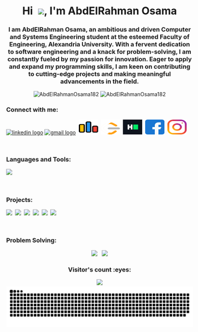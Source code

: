 <h1 align="center">Hi&ensp;<img src="https://media.giphy.com/media/hvRJCLFzcasrR4ia7z/giphy.gif" width="30">, I'm AbdElRahman Osama</h1>
<h3 align="center">I am AbdElRahman Osama, an ambitious and driven Computer and Systems Engineering student at the esteemed Faculty of Engineering, Alexandria University. With a fervent dedication to software engineering and a knack for problem-solving, I am constantly fueled by my passion for innovation. Eager to apply and expand my programming skills, I am keen on contributing to cutting-edge projects and making meaningful advancements in the field.</h3>
<p align="center">
    <img height="180em" src="https://github-readme-stats.vercel.app/api?username=AbdElRahmanOsama182&show_icons=true&locale=en&theme=dark&hide=issues&show=prs_merged&rank_icon=github" alt="AbdElRahmanOsama182" />
    <img height="180em" src="https://github-readme-stats.vercel.app/api/top-langs/?username=AbdElRahmanOsama182&layout=compact&theme=dark" alt=AbdElRahmanOsama182 />
</p>
<h3 align="left">Connect with me:</h3>
<p align="left">
    <!-- LinkedIn -->
    <a href="https://linkedin.com/in/AbdElRahmanOsama2" target="blank"><img src="https://raw.githubusercontent.com/maurodesouza/profile-readme-generator/master/src/assets/icons/social/linkedin/default.svg" width="52" height="40" alt="linkedin logo" /></a>
    <!-- Gmail -->
    <a href="mailto:bodyusama207@gmail.com" target="blank"><img src="https://skillicons.dev/icons?i=gmail&theme=light" width="52" height="40" alt="gmail logo"  /></a>&nbsp;
    <!-- Codeforces -->
    <a href="https://codeforces.com/profile/AbdElRahmanOsama2" target="blank"><img src="https://raw.githubusercontent.com/teamedwardforever/Readme-Generator/71f25dd8b98329b168142a6b782a107b75eab178/svg/Social/codeforces.svg" alt="AbdElRahmanOsama2" width="52" height="40" /></a>&nbsp;
    <!-- LeetCode -->
    <a href="https://www.leetcode.com/AbdELRahmanOsama2" target="blank"><img src="https://raw.githubusercontent.com/teamedwardforever/Readme-Generator/71f25dd8b98329b168142a6b782a107b75eab178/svg/Social/leet-code.svg" alt="AbdELRahmanOsama2" width="52" height="40" /></a>&nbsp;
    <!-- Hackerrank -->
    <a href="https://www.hackerrank.com/bodyusama207" target="blank"><img src="https://raw.githubusercontent.com/teamedwardforever/Readme-Generator/71f25dd8b98329b168142a6b782a107b75eab178/svg/Social/hackerrank.svg" alt="bodyusama207" width="52" height="40" /></a>&nbsp;
    <!-- Facebook -->
    <a href="https://fb.com/abdelrahman.osama.218" target="blank"><img src="https://raw.githubusercontent.com/teamedwardforever/Readme-Generator/71f25dd8b98329b168142a6b782a107b75eab178/svg/Social/facebook.svg" alt="abdelrahman.osama.218" width="52" height="40" /></a>&nbsp;
    <!-- Instagram -->
    <a href="https://instagram.com/abd.elrahman.osama" target="blank"><img src="https://raw.githubusercontent.com/teamedwardforever/Readme-Generator/71f25dd8b98329b168142a6b782a107b75eab178/svg/Social/instagram.svg" alt="abd.elrahman.osama" width="52" height="40" /></a>
</p>
<br>
<h3 align="left">Languages and Tools:</h3>
<p align="left">
    <img src="https://skillicons.dev/icons?i=c,cpp,python,r,java,js,svelte,html,css,bootstrap,vue,tailwind,vuetify,spring,matlab,figma,postman,sklearn,opencv,pytorch,tensorflow,ros,arduino,git,linux,ubuntu,anaconda,bash,cmake,latex,md,notion&perline=8" />
</p>
<br>
<h3 align="left">Projects:</h3>
<!-- [![Readme Card](https://github-readme-stats.vercel.app/api/pin/?username=anuraghazra&repo=github-readme-stats)](https://github.com/anuraghazra/github-readme-stats) -->
<p align="left">
    <a href="https://github.com/AbdElRahmanOsama182/MailServer" target="blank"><img src="https://github-readme-stats.vercel.app/api/pin/?username=AbdElRahmanOsama182&repo=MailServer&description_lines_count=3" /></a>&nbsp;
    <a href="https://github.com/AbdElRahmanOsama182/Concurrency-Simulation" target="blank"><img src="https://github-readme-stats.vercel.app/api/pin/?username=AbdElRahmanOsama182&repo=Concurrency-Simulation&description_lines_count=3" /></a>&nbsp;
    <a href="https://github.com/AbdElRahmanOsama182/Paint" target="blank"><img src="https://github-readme-stats.vercel.app/api/pin/?username=AbdElRahmanOsama182&repo=Paint&description_lines_count=3" /></a>&nbsp;
    <a href="https://github.com/AbdElRahmanOsama182/Equator" target="blank"><img src="https://github-readme-stats.vercel.app/api/pin/?username=AbdElRahmanOsama182&repo=Equator&description_lines_count=3" /></a>&nbsp;
    <a href="https://github.com/AbdElRahmanOsama182/RECI-BEE" target="blank"><img src="https://github-readme-stats.vercel.app/api/pin/?username=AbdElRahmanOsama182&repo=RECI-BEE&description_lines_count=3" /></a>&nbsp;
    <a href="https://github.com/AbdElRahmanOsama182/SimpleCalculator" target="blank"><img src="https://github-readme-stats.vercel.app/api/pin/?username=AbdElRahmanOsama182&repo=SimpleCalculator&description_lines_count=3" /></a>&nbsp;
</p>
<br>
<h3 align="left">Problem Solving:</h3>
<p align="center">
    <a href="https://codeforces.com/profile/AbdElRahmanOsama2"><img src="https://codeforces-readme-stats.vercel.app/api/card?username=AbdElRahmanOsama2&theme=dark" height="260" /></a>&nbsp;&nbsp;
    <a href="https://leetcode.com/AbdElRahmanOsama2"><img src="https://leetcard.jacoblin.cool/AbdElRahmanOsama2?ext=heatmap&theme=dark&hide=ranking" height="260" /></a>
</p>
<div align="center">
    <h3 align="center">Visitor's count :eyes:</h3>
    <img src="https://profile-counter.glitch.me/AbdElRahmanOsama182/count.svg?"  />
</div>
<div align="center">
    <picture>
        <source media="(prefers-color-scheme: dark)" srcset="https://raw.githubusercontent.com/AbdElRahmanOsama182/AbdElRahmanOsama182/output/github-contribution-grid-snake-dark.svg">
        <source media="(prefers-color-scheme: light)" srcset="https://raw.githubusercontent.com/AbdElRahmanOsama182/AbdElRahmanOsama182/output/github-contribution-grid-snake.svg">
        <img alt="github contribution grid snake animation" src="https://raw.githubusercontent.com/AbdElRahmanOsama182/AbdElRahmanOsama182/output/github-contribution-grid-snake.svg">
    </picture>
</div>
<!-- <img src="https://raw.githubusercontent.com/Trilokia/Trilokia/379277808c61ef204768a61bbc5d25bc7798ccf1/bottom_header.svg" /> -->

